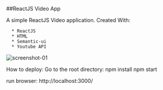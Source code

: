 ##ReactJS Video App

A simple ReactJS Video application. Created With:

      * ReactJS
      * HTML
      * Semantic-ui
      * Youtube API

![screenshot-01](https://user-images.githubusercontent.com/1144314/60756439-36518380-9fcb-11e9-8a6b-abb6086630a9.png)

How to deploy:
Go to the root directory:
npm install
npm start

run browser: http://localhost:3000/